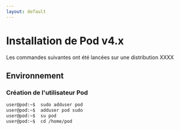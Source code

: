 ```yaml
---
layout: default
---
```


# Installation de Pod v4.x

Les commandes suivantes ont été lancées sur une distribution XXXX

## Environnement

### Création de l'utilisateur Pod

```sh
user@pod:~$  sudo adduser pod
user@pod:~$  adduser pod sudo
user@pod:~$  su pod
user@pod:~$  cd /home/pod
```
